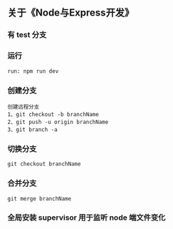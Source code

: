 ## 关于《Node与Express开发》
### 有 test 分支
### 运行
```
run: npm run dev
```

### 创建分支
```
创建远程分支
1、git checkout -b branchName
2、git push -u origin branchName
3、git branch -a
```

### 切换分支
```
git checkout branchName
```
### 合并分支
```
git merge branchName
```
### 全局安装 supervisor 用于监听 node 端文件变化
